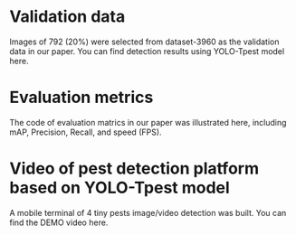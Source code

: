 # Validation data
Images of 792 (20%) were selected from dataset-3960 as the validation data in our paper. You can find detection results using YOLO-Tpest model here.

# Evaluation metrics
The code of evaluation matrics in our paper was illustrated here, including mAP, Precision, Recall, and speed (FPS).

# Video of pest detection platform based on YOLO-Tpest model
A mobile terminal of 4 tiny pests image/video detection was built. You can find the DEMO video here.
